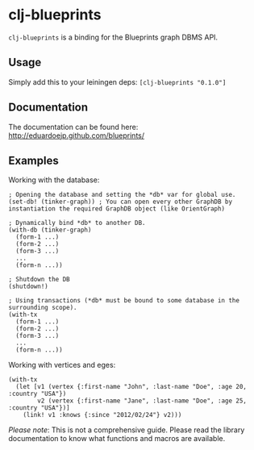 
clj-blueprints
==============

`clj-blueprints` is a binding for the Blueprints graph DBMS API.

Usage
-----

Simply add this to your leiningen deps: `[clj-blueprints "0.1.0"]`

Documentation
-------------

The documentation can be found here: http://eduardoejp.github.com/blueprints/

Examples
--------

Working with the database:

	; Opening the database and setting the *db* var for global use.
	(set-db! (tinker-graph)) ; You can open every other GraphDB by instantiation the required GraphDB object (like OrientGraph)

	; Dynamically bind *db* to another DB.
	(with-db (tinker-graph)
	  (form-1 ...)
	  (form-2 ...)
	  (form-3 ...)
	  ...
	  (form-n ...))

	; Shutdown the DB
	(shutdown!)

	; Using transactions (*db* must be bound to some database in the surrounding scope).
	(with-tx
	  (form-1 ...)
	  (form-2 ...)
	  (form-3 ...)
	  ...
	  (form-n ...))

Working with vertices and eges:

	(with-tx
	  (let [v1 (vertex {:first-name "John", :last-name "Doe", :age 20, :country "USA"})
	        v2 (vertex {:first-name "Jane", :last-name "Doe", :age 25, :country "USA"})]
	    (link! v1 :knows {:since "2012/02/24"} v2)))

*Please note*: This is not a comprehensive guide. Please read the library documentation to know what functions and macros are available.

